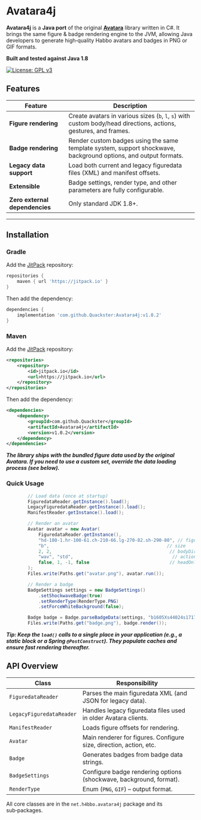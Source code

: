 # Avatara4j

**Avatara4j** is a **Java port** of the original **[Avatara](https://github.com/Quackster/Avatara)** library written in C#. It brings the same figure & badge rendering engine to the JVM, allowing Java developers to generate high‑quality Habbo avatars and badges in PNG or GIF formats.

**Built and tested against Java 1.8**

[![License: GPL v3](https://img.shields.io/badge/License-GPLv3-blue.svg)](https://www.gnu.org/licenses/gpl-3.0)

## Features

| Feature | Description |
|---------|-------------|
| **Figure rendering** | Create avatars in various sizes (`b`, `l`, `s`) with custom body/head directions, actions, gestures, and frames. |
| **Badge rendering** | Render custom badges using the same template system, support shockwave, background options, and output formats. |
| **Legacy data support** | Load both current and legacy figuredata files (XML) and manifest offsets. |
| **Extensible** | Badge settings, render type, and other parameters are fully configurable. |
| **Zero external dependencies** | Only standard JDK 1.8+. |

---

## Installation

### Gradle

Add the [JitPack](https://jitpack.io/#Quackster/Avatara4j) repository:

```groovy
repositories {
    maven { url 'https://jitpack.io' }
}
```

Then add the dependency:

```groovy
dependencies {
    implementation 'com.github.Quackster:Avatara4j:v1.0.2'
}
```

### Maven

Add the [JitPack](https://jitpack.io/#Quackster/Avatara4j) repository:

```xml
<repositories>
    <repository>
        <id>jitpack.io</id>
        <url>https://jitpack.io</url>
    </repository>
</repositories>
```

Then add the dependency:

```xml
<dependencies>
    <dependency>
        <groupId>com.github.Quackster</groupId>
        <artifactId>Avatara4j</artifactId>
        <version>v1.0.2</version>
    </dependency>
</dependencies>
```


***The library ships with the bundled figure data used by the original Avatara. If you need to use a custom set, override the data loading process (see below).***

### Quick Usage

```java
        // Load data (once at startup)
        FiguredataReader.getInstance().load();
        LegacyFiguredataReader.getInstance().load();
        ManifestReader.getInstance().load();

        // Render an avatar
        Avatar avatar = new Avatar(
            FiguredataReader.getInstance(),
            "hd-180-1.hr-100-61.ch-210-66.lg-270-82.sh-290-80", // figure string
            "b",                                            // size
            2, 2,                                            // bodyDir, headDir
            "wav", "std",                                     // action, gesture
            false, 1, -1, false                              // headOnly, frame, carryDrink, cropImage
        );
        Files.write(Paths.get("avatar.png"), avatar.run());

        // Render a badge
        BadgeSettings settings = new BadgeSettings()
            .setShockwaveBadge(true)
            .setRenderType(RenderType.PNG)
            .setForceWhiteBackground(false);

        Badge badge = Badge.parseBadgeData(settings, "b1605Xs44024s17171");
        Files.write(Paths.get("badge.png"), badge.render());
```

***Tip: Keep the `load()` calls to a single place in your application (e.g., a static block or a Spring `@PostConstruct`). They populate caches and ensure fast rendering thereafter.***

## API Overview

| Class | Responsibility |
|-------|----------------|
| `FiguredataReader` | Parses the main figuredata XML (and JSON for legacy data). |
| `LegacyFiguredataReader` | Handles legacy figuredata files used in older Avatara clients. |
| `ManifestReader` | Loads figure offsets for rendering. |
| `Avatar` | Main renderer for figures. Configure size, direction, action, etc. |
| `Badge` | Generates badges from badge data strings. |
| `BadgeSettings` | Configure badge rendering options (shockwave, background, format). |
| `RenderType` | Enum (`PNG`, `GIF`) – output format. |

All core classes are in the `net.h4bbo.avatara4j` package and its sub‑packages.
